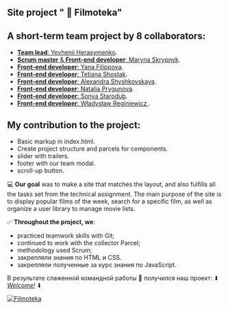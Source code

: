 ## Site project " :movie_camera: Filmoteka"
## A short-term team project by 8 collaborators:
- [**Team lead**: Yevhenii Herasymenko](https://github.com/Zhekager).
- [**Scrum master** & **Front-end developer**: Maryna Skrypnyk](https://github.com/Maryna-Skrypnyk).
- [**Front-end developer**: Yana Filippova](https://github.com/Yana-Filippova).
- [**Front-end developer**: Tetiana Shostak](https://github.com/Tetiana1386).
- [**Front-end developer**: Alexandra Shyshkovskaya](https://github.com/Alexandra-Shyshkovskaya).
- [**Front-end developer**: Natalia Prygunova](https://github.com/pryhunova).
- [**Front-end developer**: Sonya Starodub](https://github.com/sonya287).
- [**Front-end developer**: Władysław Reginiewicz ](https://github.com/Trevoule).

## My contribution to the project:
- Basic markup in index.html.
- Create project structure and parcels for components.
- slider with trailers.
- footer with our team modal.
- scroll-up button.


:computer: **Our goal** was to make a site that matches the layout, and also fulfills all the tasks set from the technical assignment. The main purpose of the site is to display popular films of the week, search for a specific film, as well as organize a user library to manage movie lists.

:white_check_mark: **Throughout the project, we**:

- practiced teamwork skills with Git;
- continued to work with the collector Parcel;
- methodology used Scrum;
- закрепляли знания по HTML и CSS.
- закрепляли полученные за курс знания по JavaScript.


В результате слаженной командной работы :handshake: получился наш проект: ⬇ [_Welcome!_](https://github.com/Zhekager/project-Filmoteka) ⬇

<a href="https://zhekager.github.io/project-Filmoteka/index.html"><img src="https://i.ibb.co/543th4v/Screenshot-2021-06-07-152531.png" alt="Filmoteka" border="0"></a>

